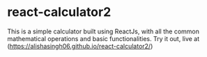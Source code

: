 # react-calculator2
This is a simple calculator built using ReactJs, with all the common mathematical operations and basic functionalities. Try it out, live at (https://alishasingh06.github.io/react-calculator2/)
